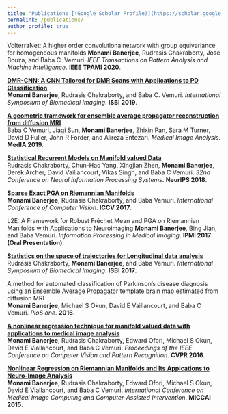 ```yaml
---
title: "Publications [(Google Scholar Profile)](https://scholar.google.com/citations?user=5hSvu5sAAAAJ&hl=en)"
permalink: /publications/
author_profile: true
---
```

VolterraNet: A higher order convolutionalnetwork with group equivariance for homogeneous manifolds
<b>Monami Banerjee</b>, Rudrasis Chakraborty, Jose Bouza, and Baba C. Vemuri.
<i>IEEE Transactions on Pattern Analysis and Machine Intelligence</i>. <b>IEEE TPAMI 2020</b>.

<b>[DMR-CNN: A CNN Tailored for DMR Scans with Applications to PD Classification](http://lopa07.github.io/publications/isbi19.pdf)</b> <br> 
<b>Monami Banerjee</b>, Rudrasis Chakraborty, and Baba C. Vemuri.
<i>International Symposium of Biomedical Imaging</i>. <b>ISBI 2019</b>.

<b>[A geometric framework for ensemble average propagator reconstruction from diffusion MRI](http://lopa07.github.io/publications/media19.pdf)</b> <br> 
Baba C Vemuri, Jiaqi Sun, <b>Monami Banerjee</b>, Zhixin Pan, Sara M Turner, David D Fuller, John R Forder, and Alireza Entezari.
<i>Medical Image Analysis</i>. <b>MedIA 2019</b>.

<b>[Statistical Recurrent Models on Manifold valued Data](http://lopa07.github.io/publications/neurips18.pdf)</b> <br> 
Rudrasis Chakraborty, Chun-Hao Yang, Xingjian Zhen, <b>Monami Banerjee</b>, Derek Archer, David Vaillancourt, Vikas Singh, and Baba C Vemuri.
<i>32nd Conference on Neural Information Processing Systems</i>. <b>NeurIPS 2018</b>.

<b>[Sparse Exact PGA on Riemannian Manifolds](http://lopa07.github.io/publications/iccv17.pdf)</b> <br> 
<b>Monami Banerjee</b>, Rudrasis Chakraborty, and Baba Vemuri.
<i>International Conference of Computer Vision</i>. <b>ICCV 2017</b>.

L2E: A Framework for Robust Fréchet Mean and PGA on Riemannian Manifolds with Applications to
Neuroimaging 
<b>Monami Banerjee</b>, Bing Jian, and Baba Vemuri.
<i>Information Processing in Medical Imaging</i>. <b>IPMI 2017 (Oral Presentation)</b>.

<b>[Statistics on the space of trajectories for Longitudinal data analysis](http://lopa07.github.io/publications/isbi17.pdf)</b> <br> 
Rudrasis Chakraborty, <b>Monami Banerjee</b>, and Baba Vemuri.
<i>International Symposium of Biomedical Imaging</i>. <b>ISBI 2017</b>.

A method for automated classification of Parkinson’s disease diagnosis using an Ensemble Average Propagator template brain map estimated from diffusion MRI  
<b>Monami Banerjee</b>, Michael S Okun, David E Vaillancourt, and Baba C Vemuri.
<i>PloS one</i>. <b>2016</b>. 

<b>[A nonlinear regression technique for manifold valued data with applications to medical image analysis](http://lopa07.github.io/publications/cvpr16.pdf)</b> <br>
<b>Monami Banerjee</b>, Rudrasis Chakraborty, Edward Ofori, Michael S Okun, David E Viallancourt, and Baba C Vemuri.
<i>Proceedings of the IEEE Conference on Computer Vision and Pattern Recognition</i>. <b>CVPR 2016</b>.

<b>[Nonlinear Regression on Riemannian Manifolds and Its Appications to Neuro-Image Analysis](http://lopa07.github.io/publications/miccai15.pd)</b> <br>
<b>Monami Banerjee</b>, Rudrasis Chakraborty, Edward Ofori, Michael S Okun, David E Viallancourt, and Baba C Vemuri. <i>International Conference on Medical Image Computing and Computer-Assisted Intervention</i>. <b>MICCAI 2015</b>.
